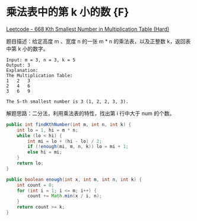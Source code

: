 
# 乘法表中的第 k 小的数 {F}

[Leetcode - 668 Kth Smallest Number in Multiplication Table (Hard)](https://leetcode.com/problems/kth-smallest-number-in-multiplication-table/)

题目描述：给定高度 m 、宽度 n 的一张 m * n 的乘法表，以及正整数 k，返回表中第 k 小的数字。

```
Input: m = 3, n = 3, k = 5
Output: 3
Explanation: 
The Multiplication Table:
1	2	3
2	4	6
3	6	9

The 5-th smallest number is 3 (1, 2, 2, 3, 3).
```

解题思路：二分法，利用乘法表的特性，找出第 i 行中大于 num 的个数。

```java
public int findKthNumber(int m, int n, int k) {
    int lo = 1, hi = m * n;
    while (lo < hi) {
        int mi = lo + (hi - lo) / 2;
        if (!enough(mi, m, n, k)) lo = mi + 1;
        else hi = mi;
    }
    return lo;
}

public boolean enough(int x, int m, int n, int k) {
    int count = 0;
    for (int i = 1; i <= m; i++) {
        count += Math.min(x / i, n);
    }
    return count >= k;
}
```
